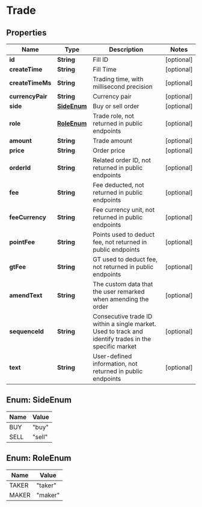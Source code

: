 
# Trade

## Properties

Name | Type | Description | Notes
------------ | ------------- | ------------- | -------------
**id** | **String** | Fill ID |  [optional]
**createTime** | **String** | Fill Time |  [optional]
**createTimeMs** | **String** | Trading time, with millisecond precision |  [optional]
**currencyPair** | **String** | Currency pair |  [optional]
**side** | [**SideEnum**](#SideEnum) | Buy or sell order |  [optional]
**role** | [**RoleEnum**](#RoleEnum) | Trade role, not returned in public endpoints |  [optional]
**amount** | **String** | Trade amount |  [optional]
**price** | **String** | Order price |  [optional]
**orderId** | **String** | Related order ID, not returned in public endpoints |  [optional]
**fee** | **String** | Fee deducted, not returned in public endpoints |  [optional]
**feeCurrency** | **String** | Fee currency unit, not returned in public endpoints |  [optional]
**pointFee** | **String** | Points used to deduct fee, not returned in public endpoints |  [optional]
**gtFee** | **String** | GT used to deduct fee, not returned in public endpoints |  [optional]
**amendText** | **String** | The custom data that the user remarked when amending the order |  [optional]
**sequenceId** | **String** | Consecutive trade ID within a single market. Used to track and identify trades in the specific market |  [optional]
**text** | **String** | User-defined information, not returned in public endpoints |  [optional]

## Enum: SideEnum

Name | Value
---- | -----
BUY | &quot;buy&quot;
SELL | &quot;sell&quot;

## Enum: RoleEnum

Name | Value
---- | -----
TAKER | &quot;taker&quot;
MAKER | &quot;maker&quot;

